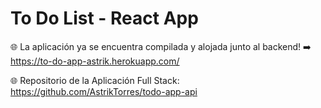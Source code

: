 # To Do List - React App

🌐 La aplicación ya se encuentra compilada y alojada junto al backend! ➡️ https://to-do-app-astrik.herokuapp.com/

🌐 Repositorio de la Aplicación Full Stack: https://github.com/AstrikTorres/todo-app-api

